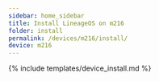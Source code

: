 ```yaml
---
sidebar: home_sidebar
title: Install LineageOS on m216
folder: install
permalink: /devices/m216/install/
device: m216
---
```

{% include templates/device_install.md %}
